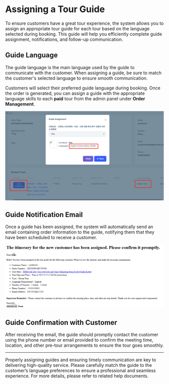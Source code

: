 # Assigning a Tour Guide

To ensure customers have a great tour experience, the system allows you to assign an appropriate tour guide for each tour based on the language selected during booking. This guide will help you efficiently complete guide assignment, notifications, and follow-up communication.

## Guide Language

The guide language is the main language used by the guide to communicate with the customer. When assigning a guide, be sure to match the customer's selected language to ensure smooth communication.

Customers will select their preferred guide language during booking. Once the order is generated, you can assign a guide with the appropriate language skills to each **paid** tour from the admin panel under **Order Management**.

![Assign Guide](images/Guide-Language.jpg)

## Guide Notification Email

Once a guide has been assigned, the system will automatically send an email containing order information to the guide, notifying them that they have been scheduled to receive a customer.

![Guide Email](images/Email-Guide.jpg)

## Guide Confirmation with Customer

After receiving the email, the guide should promptly contact the customer using the phone number or email provided to confirm the meeting time, location, and other pre-tour arrangements to ensure the tour goes smoothly.

---

Properly assigning guides and ensuring timely communication are key to delivering high-quality service. Please carefully match the guide to the customer’s language preferences to ensure a professional and seamless experience. For more details, please refer to related help documents.
